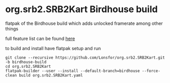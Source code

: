 # org.srb2.SRB2Kart Birdhouse build

flatpak of the Birdhouse build which adds unlocked framerate among other things

full feature list can be found [here](https://git.magicalgirl.moe/bird/Kart-Public/wikis/Current-Release)

to build and install have flatpak setup and run

```
git clone --recursive https://github.com/Lonsfor/org.srb2.SRB2Kart.git -b birdhouse-build
cd org.srb2.SRB2Kart
flatpak-builder --user --install --default-branch=birdhouse --force-clean build org.srb2.SRB2Kart.yaml
```
